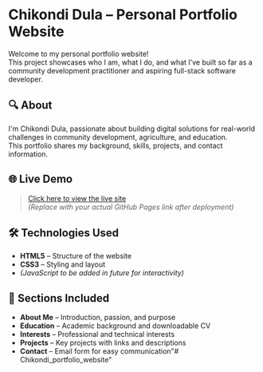 # Chikondi Dula – Personal Portfolio Website

Welcome to my personal portfolio website!  
This project showcases who I am, what I do, and what I’ve built so far as a community development practitioner and aspiring full-stack software developer.

## 🔍 About

I'm Chikondi Dula, passionate about building digital solutions for real-world challenges in community development, agriculture, and education.  
This portfolio shares my background, skills, projects, and contact information.

## 🌐 Live Demo

> [Click here to view the live site](https://yourusername.github.io/portfolio)  
*(Replace with your actual GitHub Pages link after deployment)*

## 🛠 Technologies Used

- **HTML5** – Structure of the website
- **CSS3** – Styling and layout
- *(JavaScript to be added in future for interactivity)*

## 📂 Sections Included

- **About Me** – Introduction, passion, and purpose  
- **Education** – Academic background and downloadable CV  
- **Interests** – Professional and technical interests  
- **Projects** – Key projects with links and descriptions  
- **Contact** – Email form for easy communication"# Chikondi_portfolio_website" 
